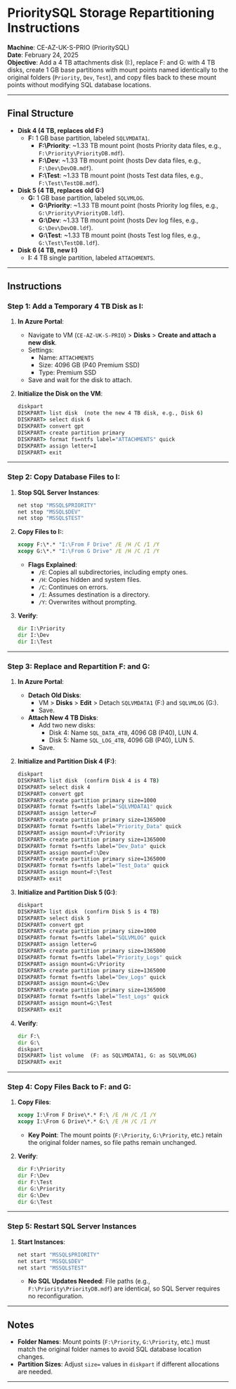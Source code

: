 # PrioritySQL Storage Repartitioning Instructions

**Machine**: CE-AZ-UK-S-PRIO (PrioritySQL)  
**Date**: February 24, 2025  
**Objective**: Add a 4 TB attachments disk (I:), replace F: and G: with 4 TB disks, create 1 GB base partitions with mount points named identically to the original folders (`Priority`, `Dev`, `Test`), and copy files back to these mount points without modifying SQL database locations.

---

## Final Structure

- **Disk 4 (4 TB, replaces old F:)**  
  - **F:** 1 GB base partition, labeled `SQLVMDATA1`.  
    - **F:\Priority**: ~1.33 TB mount point (hosts Priority data files, e.g., `F:\Priority\PriorityDB.mdf`).  
    - **F:\Dev**: ~1.33 TB mount point (hosts Dev data files, e.g., `F:\Dev\DevDB.mdf`).  
    - **F:\Test**: ~1.33 TB mount point (hosts Test data files, e.g., `F:\Test\TestDB.mdf`).  
- **Disk 5 (4 TB, replaces old G:)**  
  - **G:** 1 GB base partition, labeled `SQLVMLOG`.  
    - **G:\Priority**: ~1.33 TB mount point (hosts Priority log files, e.g., `G:\Priority\PriorityDB.ldf`).  
    - **G:\Dev**: ~1.33 TB mount point (hosts Dev log files, e.g., `G:\Dev\DevDB.ldf`).  
    - **G:\Test**: ~1.33 TB mount point (hosts Test log files, e.g., `G:\Test\TestDB.ldf`).  
- **Disk 6 (4 TB, new I:)**  
  - **I:** 4 TB single partition, labeled `ATTACHMENTS`.

---

## Instructions

### Step 1: Add a Temporary 4 TB Disk as I:

1. **In Azure Portal**:  
   - Navigate to VM (`CE-AZ-UK-S-PRIO`) > **Disks** > **Create and attach a new disk**.  
   - Settings:  
     - Name: `ATTACHMENTS`  
     - Size: 4096 GB (P40 Premium SSD)  
     - Type: Premium SSD  
   - Save and wait for the disk to attach.

2. **Initialize the Disk on the VM**:  
   ```cmd
   diskpart
   DISKPART> list disk  (note the new 4 TB disk, e.g., Disk 6)
   DISKPART> select disk 6
   DISKPART> convert gpt
   DISKPART> create partition primary
   DISKPART> format fs=ntfs label="ATTACHMENTS" quick
   DISKPART> assign letter=I
   DISKPART> exit
   ```

---

### Step 2: Copy Database Files to I:

1. **Stop SQL Server Instances**:  
   ```cmd
   net stop "MSSQL$PRIORITY"
   net stop "MSSQL$DEV"
   net stop "MSSQL$TEST"
   ```

2. **Copy Files to I:**:  
   ```cmd
   xcopy F:\*.* "I:\From F Drive" /E /H /C /I /Y
   xcopy G:\*.* "I:\From G Drive" /E /H /C /I /Y
   ```  
   - **Flags Explained**:  
     - `/E`: Copies all subdirectories, including empty ones.  
     - `/H`: Copies hidden and system files.  
     - `/C`: Continues on errors.  
     - `/I`: Assumes destination is a directory.  
     - `/Y`: Overwrites without prompting.

3. **Verify**:  
   ```cmd
   dir I:\Priority
   dir I:\Dev
   dir I:\Test
   ```

---

### Step 3: Replace and Repartition F: and G:

1. **In Azure Portal**:  
   - **Detach Old Disks**:  
     - VM > **Disks** > **Edit** > Detach `SQLVMDATA1` (F:) and `SQLVMLOG` (G:).  
     - Save.  
   - **Attach New 4 TB Disks**:  
     - Add two new disks:  
       - Disk 4: Name `SQL_DATA_4TB`, 4096 GB (P40), LUN 4.  
       - Disk 5: Name `SQL_LOG_4TB`, 4096 GB (P40), LUN 5.  
     - Save.

2. **Initialize and Partition Disk 4 (F:)**:  
   ```cmd
   diskpart
   DISKPART> list disk  (confirm Disk 4 is 4 TB)
   DISKPART> select disk 4
   DISKPART> convert gpt
   DISKPART> create partition primary size=1000
   DISKPART> format fs=ntfs label="SQLVMDATA1" quick
   DISKPART> assign letter=F
   DISKPART> create partition primary size=1365000
   DISKPART> format fs=ntfs label="Priority_Data" quick
   DISKPART> assign mount=F:\Priority
   DISKPART> create partition primary size=1365000
   DISKPART> format fs=ntfs label="Dev_Data" quick
   DISKPART> assign mount=F:\Dev
   DISKPART> create partition primary size=1365000
   DISKPART> format fs=ntfs label="Test_Data" quick
   DISKPART> assign mount=F:\Test
   DISKPART> exit
   ```

3. **Initialize and Partition Disk 5 (G:)**:  
   ```cmd
   diskpart
   DISKPART> list disk  (confirm Disk 5 is 4 TB)
   DISKPART> select disk 5
   DISKPART> convert gpt
   DISKPART> create partition primary size=1000
   DISKPART> format fs=ntfs label="SQLVMLOG" quick
   DISKPART> assign letter=G
   DISKPART> create partition primary size=1365000
   DISKPART> format fs=ntfs label="Priority_Logs" quick
   DISKPART> assign mount=G:\Priority
   DISKPART> create partition primary size=1365000
   DISKPART> format fs=ntfs label="Dev_Logs" quick
   DISKPART> assign mount=G:\Dev
   DISKPART> create partition primary size=1365000
   DISKPART> format fs=ntfs label="Test_Logs" quick
   DISKPART> assign mount=G:\Test
   DISKPART> exit
   ```

4. **Verify**:  
   ```cmd
   dir F:\
   dir G:\
   diskpart
   DISKPART> list volume  (F: as SQLVMDATA1, G: as SQLVMLOG)
   DISKPART> exit
   ```

---

### Step 4: Copy Files Back to F: and G:

1. **Copy Files**:  
   ```cmd
   xcopy I:\From F Drive\*.* F:\ /E /H /C /I /Y
   xcopy I:\From G Drive\*.* G:\ /E /H /C /I /Y
   ```  
   - **Key Point**: The mount points (`F:\Priority`, `G:\Priority`, etc.) retain the original folder names, so file paths remain unchanged.

2. **Verify**:  
   ```cmd
   dir F:\Priority
   dir F:\Dev
   dir F:\Test
   dir G:\Priority
   dir G:\Dev
   dir G:\Test
   ```

---

### Step 5: Restart SQL Server Instances

1. **Start Instances**:  
   ```cmd
   net start "MSSQL$PRIORITY"
   net start "MSSQL$DEV"
   net start "MSSQL$TEST"
   ```  
   - **No SQL Updates Needed**: File paths (e.g., `F:\Priority\PriorityDB.mdf`) are identical, so SQL Server requires no reconfiguration.

---

## Notes

- **Folder Names**: Mount points (`F:\Priority`, `G:\Priority`, etc.) must match the original folder names to avoid SQL database location changes.  
- **Partition Sizes**: Adjust `size=` values in `diskpart` if different allocations are needed.  

---
